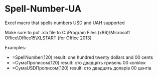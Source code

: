 # Spell-Number-UA
Excel macro that spells numbers
USD and UAH supported

Make sure to put .xla file to C:\Program Files (x86)\Microsoft Office\Office15\XLSTART (for Office 2013)

Examples:
* =SpellNumber(120)  result: one hundred twenty  dollars and 00 cents
* =СумаПрописом(120) result: сто двадцять гривень 00 копiйок
* =СумаUSDПрописом(120) result: сто двадцять доларів 00 центів
